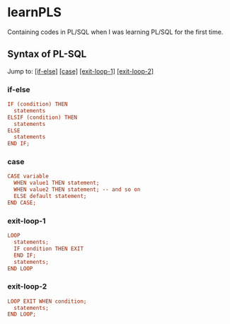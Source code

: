 # learnPLS
Containing codes in PL/SQL when I was learning PL/SQL for the first time.

## Syntax of PL-SQL
Jump to: [[if-else]](#if-else) [[case]](#case) [[exit-loop-1]](#exit-loop-1) [[exit-loop-2]](#exit-loop-2)

### if-else
```pls
IF (condition) THEN
  statements
ELSIF (condition) THEN
  statements
ELSE
  statements
END IF;
```

### case
```pls
CASE variable
  WHEN value1 THEN statement;
  WHEN value2 THEN statement; -- and so on
  ELSE default statement;
END CASE;
```

### exit-loop-1
```pls
LOOP
  statements;
  IF condition THEN EXIT
  END IF;
  statements;
END LOOP
```

### exit-loop-2
```pls
LOOP EXIT WHEN condition;
  statements;
END LOOP;
```
